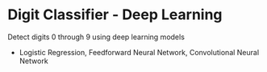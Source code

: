 # Digit Classifier - Deep Learning
Detect digits 0 through 9 using deep learning models
* Logistic Regression, Feedforward Neural Network, Convolutional Neural Network
